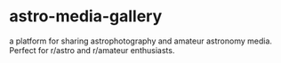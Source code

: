 # astro-media-gallery
a platform for sharing astrophotography and amateur astronomy media. Perfect for r/astro and r/amateur enthusiasts.
